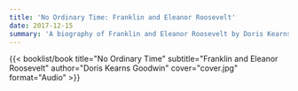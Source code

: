```yaml
---
title: 'No Ordinary Time: Franklin and Eleanor Roosevelt'
date: 2017-12-15
summary: 'A biography of Franklin and Eleanor Roosevelt by Doris Kearns Goodwin'
---
```


{{< booklist/book
title="No Ordinary Time"
subtitle="Franklin and Eleanor Roosevelt"
author="Doris Kearns Goodwin"
cover="cover.jpg"
format="Audio" >}}
